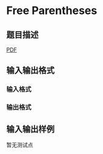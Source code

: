 # Free Parentheses

## 题目描述

[problemUrl]: https://uva.onlinejudge.org/index.php?option=com_onlinejudge&Itemid=8&category=247&page=show_problem&problem=3679

[PDF](https://uva.onlinejudge.org/external/12/p1238.pdf)

## 输入输出格式

### 输入格式

### 输出格式

## 输入输出样例

暂无测试点

